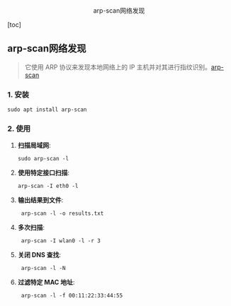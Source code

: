 <center>arp-scan网络发现</center>







[toc]









## arp-scan网络发现

> 它使用 ARP 协议来发现本地网络上的 IP 主机并对其进行指纹识别。[arp-scan](https://github.com/royhills/arp-scan)









### 1. 安装

```shell
sudo apt install arp-scan
```







### 2. 使用

1. **扫描局域网**:

   ```shell
   sudo arp-scan -l
   ```

2. **使用特定接口扫描**:

   ```shell
   arp-scan -I eth0 -l
   ```

3. **输出结果到文件**:

   ```shell
    arp-scan -l -o results.txt
   ```

4. **多次扫描**:

   ```shell
    arp-scan -I wlan0 -l -r 3
   ```

5. **关闭 DNS 查找**:

   ```shell
    arp-scan -l -N
   ```

6. **过滤特定 MAC 地址**:

   ```shell
    arp-scan -l -f 00:11:22:33:44:55
   ```